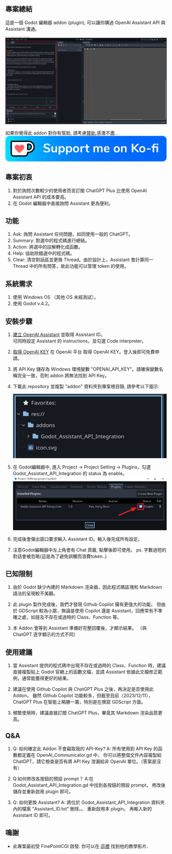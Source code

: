 ## 專案總結
這是一個 Godot 編輯器 addon (plugin), 可以讓你購過 OpenAI Assistant API 與 Assistant 溝通。

![image](addons/Godot_Assistant_API_Integration/assets/images/addon_preview.png)

如果你覺得此 addon 對你有幫助, 請考慮[贊助](https://ko-fi.com/amosfan),感激不盡...
[![Alt text](addons/Godot_Assistant_API_Integration/assets/images/kofi_button_blue.webp)](https://ko-fi.com/amosfan)

## 專案初衷
1. 對於詢問次數較少的使用者而言訂閱 ChatGPT Plus 比使用 OpenAI Assistant API 的成本要高。
2. 在 Godot 編輯器中直接詢問 Assistant 更為便利。


## 功能
1. Ask: 詢問 Assistant 任何問題，如同使用一般的 ChatGPT。
2. Summary: 對選中的程式碼進行總結。
3. Action: 將選中的註解轉化成函數。
4. Help: 協助除錯選中的程式碼。
5. Clear: 清空對話區並更換 Thread。由於設計上，Assistant 會計算同一 Thread 中的所有問答，故此功能可以管理 token 的使用。



## 系統需求
1. 使用 Windows OS （其他 OS 未經測試）。
2. 使用 Godot v.4.2。


## 安裝步驟
1. [建立 OpenAI Assistant](https://platform.openai.com/assistants) 並取得 Assistant ID。   
   可同時設定 Assistant 的 instructions，並勾選 Code interpreter。

2. [取得 OpenAI KEY](https://platform.openai.com/api-keys)
   在 OpenAI 平台 取得 OpenAI KEY。登入後即可免費申請。
   
   
3. 將 API Key 儲存為 Windows 環境變數 "OPENAI_API_KEY"。請確保變數名稱完全一致，否則 addon 將無法找到 API Key。

4. 下載此 repository 並複製 "addon"  資料夾到專案根目錄,
   請參考以下圖示:
   
   ![image](addons/Godot_Assistant_API_Integration/assets/images/addon_path.png)

6. 在 Godot編輯器中,
   進入 Project -> Project Setting -> Plugins，勾選 Godot_Assistant_API_Integration 的 status 為 enable。
   ![image](addons/Godot_Assistant_API_Integration/assets/images/enable_addon.png)


7. 完成後會彈出窗口要求輸入 Assistant ID。輸入後完成所有設定。


8. 注意Godot編輯器中左上角會有 Chat 頁籤, 點擊後即可使用。
  ps. 字數過短的對話會被忽略(這是為了避免誤觸而浪費token..)  
   
## 已知限制
1. 由於 Godot 缺少內建的 Markdown 渲染器，因此程式碼區塊和 Markdown 語法的呈現較不美觀。

2. 此 plugin 製作完成後，我們才發現 Github Copilot 擁有更強大的功能。
   但由於 GDScript 較為小眾，無論是使用 Copilot 還是 Assistant，回應常有不準確之處，如提及不存在或過時的 Class、Function 等。

3. 本 Addon 會等到 Assistant 準備好完整回覆後，才顯示結果。
 （與 ChatGPT 逐字顯示的方式不同）



## 使用建議
1. 當 Assistant 提供的程式碼中出現不存在或過時的 Class、Function 時，建議直接複製貼上 Godot 官網上的函數文檔，並請 Assistant 依據此文檔修正範例，通常能獲得更好的結果。

2. 建議在使用 Github Copilot 與 ChatGPT Plus 之後，再決定是否使用此 Addon。
   雖然 Github Copilot 功能較多，但截至目前（2023/12/11），ChatGPT Plus 在智能上略勝一籌，特別是在撰寫 GDScript 方面。

3. 頻繁使用時，建議直接訂閱 ChatGPT Plus，畢竟其 Markdown 渲染品質更高。


## Q&A
1. Q: 如何確定此 Addon 不會竊取我的 API-Key?
   A: 所有使用到 API Key 的函數都定義在 OpenAI_Communicator.gd 中，
   你可以將整個文件內容複製給 ChatGPT，請它檢查是否有將 API Key 泄漏給非 OpenAI 單位。（答案是沒有）   

2. Q:如何修改各按鈕的預設 prompt？
   A:在 Godot_Assistant_API_Integration.gd 中找到各按鈕的預設 prompt，
   修改後儲存並重新啟用 plugin 即可。  

3. Q: 如何更換 Assistant?
   A: 將位於 Godot_Assistant_API_Integration 資料夾內的檔案 "Assistant_ID.txt" 刪除。。
      重新啟用本 plugin。
      再輸入新的 Assistant ID 即可。

## 鳴謝
- 此專案最初受 FinePointCGI 啟發. 你可以在 [這裡](https://www.youtube.com/watch?v=s0ETqU1YbLg) 找到他的教學影片.
